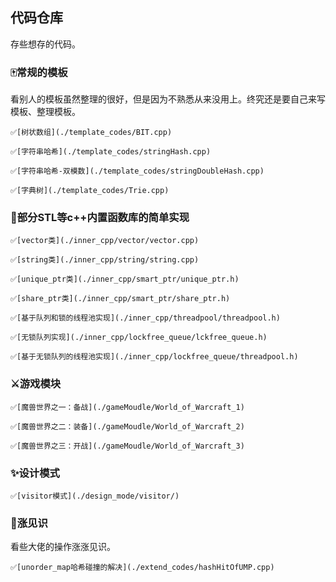 ## 代码仓库

存些想存的代码。

### 🀄常规的模板

看别人的模板虽然整理的很好，但是因为不熟悉从来没用上。终究还是要自己来写模板、整理模板。

	✅[树状数组](./template_codes/BIT.cpp)

	✅[字符串哈希](./template_codes/stringHash.cpp)

	✅[字符串哈希-双模数](./template_codes/stringDoubleHash.cpp)

	✅[字典树](./template_codes/Trie.cpp)


### 🔨部分STL等c++内置函数库的简单实现

	✅[vector类](./inner_cpp/vector/vector.cpp)

	✅[string类](./inner_cpp/string/string.cpp)

	✅[unique_ptr类](./inner_cpp/smart_ptr/unique_ptr.h)

	✅[share_ptr类](./inner_cpp/smart_ptr/share_ptr.h)

	✅[基于队列和锁的线程池实现](./inner_cpp/threadpool/threadpool.h)

	✅[无锁队列实现](./inner_cpp/lockfree_queue/lckfree_queue.h)

	✅[基于无锁队列的线程池实现](./inner_cpp/lockfree_queue/threadpool.h)

### ⚔游戏模块

	✅[魔兽世界之一：备战](./gameMoudle/World_of_Warcraft_1)

	✅[魔兽世界之二：装备](./gameMoudle/World_of_Warcraft_2) 

	✅[魔兽世界之三：开战](./gameMoudle/World_of_Warcraft_3) 

### ✨设计模式

	✅[visitor模式](./design_mode/visitor/)

### 🎲涨见识

看些大佬的操作涨涨见识。

	✅[unorder_map哈希碰撞的解决](./extend_codes/hashHitOfUMP.cpp)


